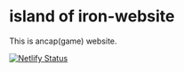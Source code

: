 # island of iron-website
This is ancap(game) website.

[![Netlify Status](https://api.netlify.com/api/v1/badges/7b606cf2-1684-442d-95de-76061416217e/deploy-status)](https://app.netlify.com/sites/ancap/deploys)
